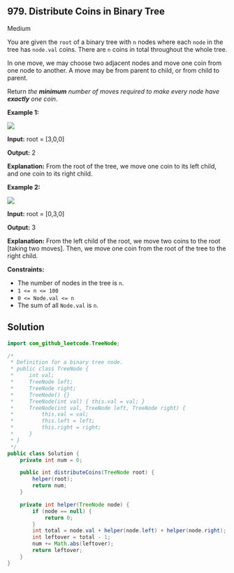 ## 979\. Distribute Coins in Binary Tree

Medium

You are given the `root` of a binary tree with `n` nodes where each `node` in the tree has `node.val` coins. There are `n` coins in total throughout the whole tree.

In one move, we may choose two adjacent nodes and move one coin from one node to another. A move may be from parent to child, or from child to parent.

Return _the **minimum** number of moves required to make every node have **exactly** one coin_.

**Example 1:**

![](https://assets.leetcode.com/uploads/2019/01/18/tree1.png)

**Input:** root = [3,0,0]

**Output:** 2

**Explanation:** From the root of the tree, we move one coin to its left child, and one coin to its right child.

**Example 2:**

![](https://assets.leetcode.com/uploads/2019/01/18/tree2.png)

**Input:** root = [0,3,0]

**Output:** 3

**Explanation:** From the left child of the root, we move two coins to the root [taking two moves]. Then, we move one coin from the root of the tree to the right child.

**Constraints:**

*   The number of nodes in the tree is `n`.
*   `1 <= n <= 100`
*   `0 <= Node.val <= n`
*   The sum of all `Node.val` is `n`.

## Solution

```java
import com_github_leetcode.TreeNode;

/*
 * Definition for a binary tree node.
 * public class TreeNode {
 *     int val;
 *     TreeNode left;
 *     TreeNode right;
 *     TreeNode() {}
 *     TreeNode(int val) { this.val = val; }
 *     TreeNode(int val, TreeNode left, TreeNode right) {
 *         this.val = val;
 *         this.left = left;
 *         this.right = right;
 *     }
 * }
 */
public class Solution {
    private int num = 0;

    public int distributeCoins(TreeNode root) {
        helper(root);
        return num;
    }

    private int helper(TreeNode node) {
        if (node == null) {
            return 0;
        }
        int total = node.val + helper(node.left) + helper(node.right);
        int leftover = total - 1;
        num += Math.abs(leftover);
        return leftover;
    }
}
```